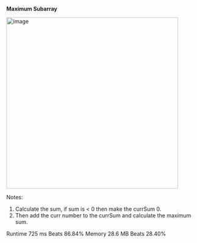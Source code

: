 **Maximum Subarray**

<img width="450" alt="image" src="https://user-images.githubusercontent.com/25766765/215409112-3b8592fe-e357-4928-a08a-16f0158308db.png">

Notes:
1. Calculate the sum, if sum is < 0 then make the currSum 0.
2. Then add the curr number to the currSum and calculate the maximum sum.

Runtime
725 ms
Beats
86.84%
Memory
28.6 MB
Beats
28.40%
